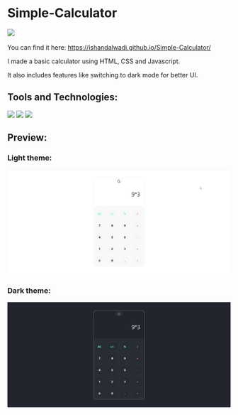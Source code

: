 # Simple-Calculator   
<img src="https://media0.giphy.com/media/LfQaJo2wbxB6radlve/giphy.gif?cid=ecf05e4767y2dxvk6ngx98wv8mrrgpvz4s1tolt2fp4sv21g&rid=giphy.gif&ct=g" width="75px">

You can find it here:
https://ishandalwadi.github.io/Simple-Calculator/

I made a basic calculator using HTML, CSS and Javascript.

It also includes features like switching to dark mode for better UI.

## Tools and Technologies:

<p>
  <img src="https://img.shields.io/badge/HTML5-E34F26?style=for-the-badge&logo=html5&logoColor=white" />
  <img src="https://img.shields.io/badge/CSS3-1572B6?style=for-the-badge&logo=css3&logoColor=white" />
  <img src="https://img.shields.io/badge/JavaScript-323330?style=for-the-badge&logo=javascript&logoColor=F7DF1E" /></p>
  
## Preview:


### Light theme:
<img src="https://github.com/ishandalwadi/Simple-Calculator/blob/main/calc-light.png">

### Dark theme:
<img src="https://github.com/ishandalwadi/Simple-Calculator/blob/main/calc-dark.png">
